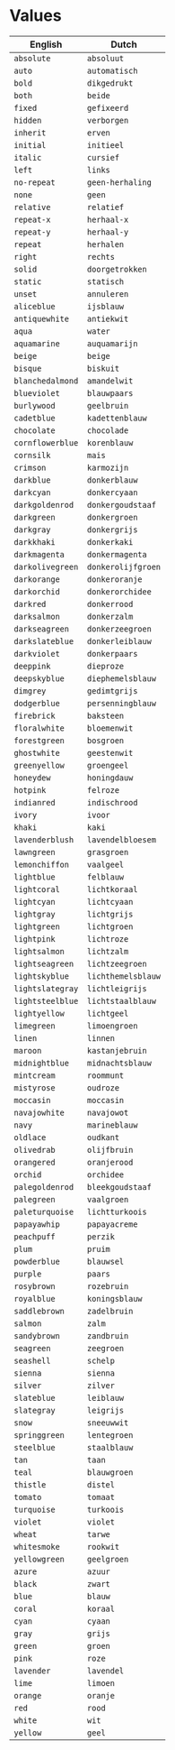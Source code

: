 # Values
| English | Dutch |
| ------ | ------ |
| ` absolute ` | `absoluut` |
| ` auto ` | `automatisch` |
| ` bold ` | `dikgedrukt` |
| ` both ` | `beide` |
| ` fixed ` | `gefixeerd` |
| ` hidden ` | `verborgen` |
| ` inherit ` | `erven` |
| ` initial ` | `initieel` |
| ` italic ` | `cursief` |
| ` left ` | `links` |
| ` no-repeat ` | `geen-herhaling` |
| ` none ` | `geen` |
| ` relative ` | `relatief` |
| ` repeat-x ` | `herhaal-x` |
| ` repeat-y ` | `herhaal-y` |
| ` repeat ` | `herhalen` |
| ` right ` | `rechts` |
| ` solid ` | `doorgetrokken` |
| ` static ` | `statisch` |
| ` unset ` | `annuleren` |
| ` aliceblue ` | `ijsblauw` |
| ` antiquewhite ` | `antiekwit` |
| ` aqua ` | `water` |
| ` aquamarine ` | `auquamarijn` |
| ` beige ` | `beige` |
| ` bisque ` | `biskuit` |
| ` blanchedalmond ` | `amandelwit` |
| ` blueviolet ` | `blauwpaars` |
| ` burlywood ` | `geelbruin` |
| ` cadetblue ` | `kadettenblauw` |
| ` chocolate ` | `chocolade` |
| ` cornflowerblue ` | `korenblauw` |
| ` cornsilk ` | `mais` |
| ` crimson ` | `karmozijn` |
| ` darkblue ` | `donkerblauw` |
| ` darkcyan ` | `donkercyaan` |
| ` darkgoldenrod ` | `donkergoudstaaf` |
| ` darkgreen ` | `donkergroen` |
| ` darkgray ` | `donkergrijs` |
| ` darkkhaki ` | `donkerkaki` |
| ` darkmagenta ` | `donkermagenta` |
| ` darkolivegreen ` | `donkerolijfgroen` |
| ` darkorange ` | `donkeroranje` |
| ` darkorchid ` | `donkerorchidee` |
| ` darkred ` | `donkerrood` |
| ` darksalmon ` | `donkerzalm` |
| ` darkseagreen ` | `donkerzeegroen` |
| ` darkslateblue ` | `donkerleiblauw` |
| ` darkviolet ` | `donkerpaars` |
| ` deeppink ` | `dieproze` |
| ` deepskyblue ` | `diephemelsblauw` |
| ` dimgrey ` | `gedimtgrijs` |
| ` dodgerblue ` | `persenningblauw` |
| ` firebrick ` | `baksteen` |
| ` floralwhite ` | `bloemenwit` |
| ` forestgreen ` | `bosgroen` |
| ` ghostwhite ` | `geestenwit` |
| ` greenyellow ` | `groengeel` |
| ` honeydew ` | `honingdauw` |
| ` hotpink ` | `felroze` |
| ` indianred ` | `indischrood` |
| ` ivory ` | `ivoor` |
| ` khaki ` | `kaki` |
| ` lavenderblush ` | `lavendelbloesem` |
| ` lawngreen ` | `grasgroen` |
| ` lemonchiffon ` | `vaalgeel` |
| ` lightblue ` | `felblauw` |
| ` lightcoral ` | `lichtkoraal` |
| ` lightcyan ` | `lichtcyaan` |
| ` lightgray ` | `lichtgrijs` |
| ` lightgreen ` | `lichtgroen` |
| ` lightpink ` | `lichtroze` |
| ` lightsalmon ` | `lichtzalm` |
| ` lightseagreen ` | `lichtzeegroen` |
| ` lightskyblue ` | `lichthemelsblauw` |
| ` lightslategray ` | `lichtleigrijs` |
| ` lightsteelblue ` | `lichtstaalblauw` |
| ` lightyellow ` | `lichtgeel` |
| ` limegreen ` | `limoengroen` |
| ` linen ` | `linnen` |
| ` maroon ` | `kastanjebruin` |
| ` midnightblue ` | `midnachtsblauw` |
| ` mintcream ` | `roommunt` |
| ` mistyrose ` | `oudroze` |
| ` moccasin ` | `moccasin` |
| ` navajowhite ` | `navajowot` |
| ` navy ` | `marineblauw` |
| ` oldlace ` | `oudkant` |
| ` olivedrab ` | `olijfbruin` |
| ` orangered ` | `oranjerood` |
| ` orchid ` | `orchidee` |
| ` palegoldenrod ` | `bleekgoudstaaf` |
| ` palegreen ` | `vaalgroen` |
| ` paleturquoise ` | `lichtturkoois` |
| ` papayawhip ` | `papayacreme` |
| ` peachpuff ` | `perzik` |
| ` plum ` | `pruim` |
| ` powderblue ` | `blauwsel` |
| ` purple ` | `paars` |
| ` rosybrown ` | `rozebruin` |
| ` royalblue ` | `koningsblauw` |
| ` saddlebrown ` | `zadelbruin` |
| ` salmon ` | `zalm` |
| ` sandybrown ` | `zandbruin` |
| ` seagreen ` | `zeegroen` |
| ` seashell ` | `schelp` |
| ` sienna ` | `sienna` |
| ` silver ` | `zilver` |
| ` slateblue ` | `leiblauw` |
| ` slategray ` | `leigrijs` |
| ` snow ` | `sneeuwwit` |
| ` springgreen ` | `lentegroen` |
| ` steelblue ` | `staalblauw` |
| ` tan ` | `taan` |
| ` teal ` | `blauwgroen` |
| ` thistle ` | `distel` |
| ` tomato ` | `tomaat` |
| ` turquoise ` | `turkoois` |
| ` violet ` | `violet` |
| ` wheat ` | `tarwe` |
| ` whitesmoke ` | `rookwit` |
| ` yellowgreen ` | `geelgroen` |
| ` azure ` | `azuur` |
| ` black ` | `zwart` |
| ` blue ` | `blauw` |
| ` coral ` | `koraal` |
| ` cyan ` | `cyaan` |
| ` gray ` | `grijs` |
| ` green ` | `groen` |
| ` pink ` | `roze` |
| ` lavender ` | `lavendel` |
| ` lime ` | `limoen` |
| ` orange ` | `oranje` |
| ` red ` | `rood` |
| ` white ` | `wit` |
| ` yellow ` | `geel` |
